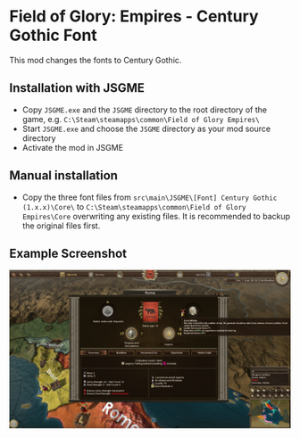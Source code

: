 # Field of Glory: Empires - Century Gothic Font

This mod changes the fonts to Century Gothic.

## Installation with JSGME

* Copy `JSGME.exe` and the `JSGME` directory to the root directory of the game, e.g. `C:\Steam\steamapps\common\Field of Glory Empires\`
* Start `JSGME.exe` and choose the `JSGME` directory as your mod source directory
* Activate the mod in JSGME

## Manual installation

* Copy the three font files from `src\main\JSGME\[Font] Century Gothic (1.x.x)\Core\` to `C:\Steam\steamapps\common\Field of Glory Empires\Core` overwriting any existing files.
  It is recommended to backup the original files first.


## Example Screenshot

![Screenshot](/src/resources/screenshot.png?raw=true "Screenshot")
